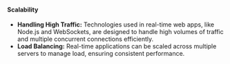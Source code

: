 #### Scalability
- **Handling High Traffic:** Technologies used in real-time web apps, like Node.js and WebSockets, are designed to handle high volumes of traffic and multiple concurrent connections efficiently.
- **Load Balancing:** Real-time applications can be scaled across multiple servers to manage load, ensuring consistent performance.